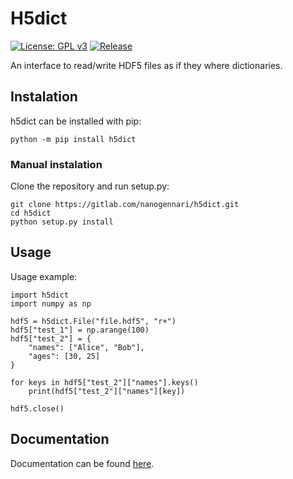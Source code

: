 # H5dict

[![License: GPL v3](https://img.shields.io/badge/License-GPLv3-green.svg?style=flat-square)](https://www.gnu.org/licenses/gpl-3.0.en.html) [![Release](https://img.shields.io/badge/dynamic/json?color=blueviolet&label=Release&query=%24[0].name&url=https%3A%2F%2Fgitlab.com%2Fapi%2Fv4%2Fprojects%2Fnanogennari%252Fh5dict%2Frepository%2Ftags&style=flat-square)](https://gitlab.com/nanogennari/h5dict/)


An interface to read/write HDF5 files as if they where dictionaries.

## Instalation

h5dict can be installed with pip:

    python -m pip install h5dict

### Manual instalation

Clone the repository and run setup.py:

    git clone https://gitlab.com/nanogennari/h5dict.git
    cd h5dict
    python setup.py install

## Usage

Usage example:

    import h5dict
    import numpy as np

    hdf5 = h5dict.File("file.hdf5", "r+")
    hdf5["test_1"] = np.arange(100)
    hdf5["test_2"] = {
        "names": ["Alice", "Bob"],
        "ages": [30, 25]
    }

    for keys in hdf5["test_2"]["names"].keys()
        print(hdf5["test_2"]["names"][key])

    hdf5.close()

## Documentation

Documentation can be found [here](https://nanogennari.gitlab.io/h5dict).